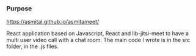 ### Purpose


https://asmital.github.io/asmitameet/

React application based on Javascript, React and lib-jitsi-meet to have a multi user video call with a chat room.
The main code I wrote is in the src folder, in the .js files. 
 
